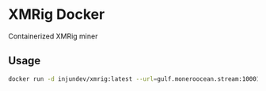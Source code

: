 # XMRig Docker

Containerized XMRig miner

## Usage

```bash
docker run -d injundev/xmrig:latest --url=gulf.moneroocean.stream:10001 --user=YOUR_WALLET_ADDRESS
```